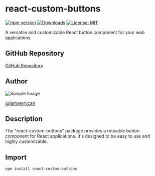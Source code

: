 # react-custom-buttons

[![npm version](https://badge.fury.io/js/react-custom-buttons.svg)](https://badge.fury.io/js/react-custom-buttons)
[![Downloads](https://img.shields.io/npm/dt/react-npm-button.svg)](https://www.npmjs.com/package/react-npm-button)
[![License: MIT](https://img.shields.io/badge/License-MIT-blue.svg)](https://opensource.org/licenses/MIT)


A versatile and customizable React button component for your web applications.

## GitHub Repository

[GitHub Repository](https://github.com/iamxerrycan/NPMpackage/react-custom-buttons)

## Author

![Sample Image](./images/sample.png)

[@iamxerrycan](https://github.com/iamxerrycan)

## Description

The "react-custom-buttons" package provides a reusable button component for React applications. It's designed to be easy to use and highly customizable.

## Import

```bash
npm install react-custom-buttons
